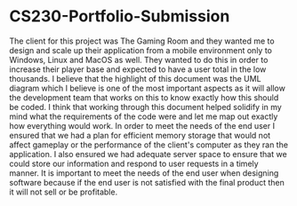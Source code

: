 # CS230-Portfolio-Submission

The client for this project was The Gaming Room and they wanted me to design and scale up their application from a mobile environment only to Windows, Linux and MacOS as well. They wanted to do this in order to increase their player base and expected to have a user total in the low thousands. I believe that the highlight of this document was the UML diagram which I believe is one of the most important aspects as it will allow the development team that works on this to know exactly how this should be coded. I think that working through this document helped solidify in my mind what the requirements of the code were and let me map out exactly how everything would work. In order to meet the needs of the end user I ensured that we had a plan for efficient memory storage that would not affect gameplay or the performance of the client's computer as they ran the application. I also ensured we had adequate server space to ensure that we could store our information and respond to user requests in a timely manner. It is important to meet the needs of the end user when designing software because if the end user is not satisfied with the final product then it will not sell or be profitable.

